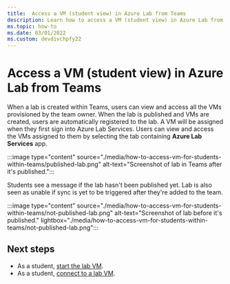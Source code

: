 ```yaml
---
title:  Access a VM (student view) in Azure Lab from Teams
description: Learn how to access a VM (student view) in Azure Lab from Teams. 
ms.topic: how-to
ms.date: 03/01/2022
ms.custom: devdivchpfy22
---
```


# Access a VM (student view) in Azure Lab from Teams

When a lab is created within Teams, users can view and access all the VMs provisioned by the team owner. When the lab is published and VMs are created, users are automatically registered to the lab. A VM will be assigned when they first sign into Azure Lab Services. Users can view and access the VMs assigned to them by selecting the tab containing **Azure Lab Services** app.

:::image type="content" source="./media/how-to-access-vm-for-students-within-teams/published-lab.png" alt-text="Screenshot of lab in Teams after it's published.":::

Students see a message if the lab hasn't been published yet. Lab is also seen as unable if sync is yet to be triggered after they're added to the team.

:::image type="content" source="./media/how-to-access-vm-for-students-within-teams/not-published-lab.png" alt-text="Screenshot of lab before it's published." lightbox="./media/how-to-access-vm-for-students-within-teams/not-published-lab.png":::

## Next steps

- As a student, [start the lab VM](tutorial-connect-lab-virtual-machine.md#start-the-lab-vm).
- As a student, [connect to a lab VM](connect-virtual-machine.md).